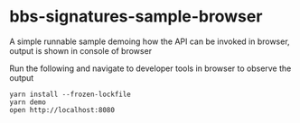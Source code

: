 # bbs-signatures-sample-browser

A simple runnable sample demoing how the API can be invoked in browser, output is shown in console of browser

Run the following and navigate to developer tools in browser to observe the output

```
yarn install --frozen-lockfile
yarn demo
open http://localhost:8080
```

